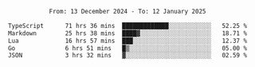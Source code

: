 <div align="center">
<p style="text-align: center;">
<!--START_SECTION:waka-->

```txt
From: 13 December 2024 - To: 12 January 2025

TypeScript      71 hrs 36 mins  █████████████░░░░░░░░░░░░   52.25 %
Markdown        25 hrs 38 mins  ████▓░░░░░░░░░░░░░░░░░░░░   18.71 %
Lua             16 hrs 57 mins  ███░░░░░░░░░░░░░░░░░░░░░░   12.37 %
Go              6 hrs 51 mins   █▒░░░░░░░░░░░░░░░░░░░░░░░   05.00 %
JSON            3 hrs 32 mins   ▓░░░░░░░░░░░░░░░░░░░░░░░░   02.59 %
```

<!--END_SECTION:waka-->
</p>
</div>
